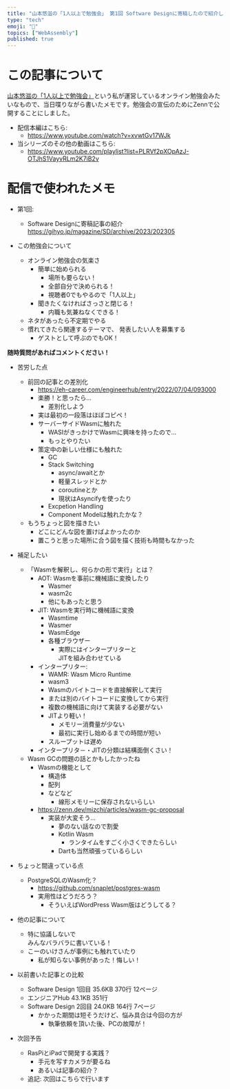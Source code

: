 ```yaml
---
title: "山本悠滋の「1人以上で勉強会」 第1回 Software Designに寄稿したので紹介します"
type: "tech"
emoji: "📰"
topics: ["WebAssembly"]
published: true
---
```


# この記事について

[山本悠滋の「1人以上で勉強会」](https://www.youtube.com/playlist?list=PLRVf2pXOpAzJ-OTJhS1VayvRLm2K7iB2v)という私が運営しているオンライン勉強会みたいなもので、当日喋りながら書いたメモです。勉強会の宣伝のためにZennで公開することにしました。

- 配信本編はこちら:
    - <https://www.youtube.com/watch?v=xvwtGv17WJk>
- 当シリーズのその他の動画はこちら:
    - <https://www.youtube.com/playlist?list=PLRVf2pXOpAzJ-OTJhS1VayvRLm2K7iB2v>

# 配信で使われたメモ

- 第1回:
    - Software Designに寄稿記事の紹介
      <https://gihyo.jp/magazine/SD/archive/2023/202305>


- この勉強会について
    - オンライン勉強会の気楽さ
        - 簡単に始められる
            - 場所も要らない！
            - 全部自分で決められる！
            - 視聴者0でもやるので「1人以上」
        - 聞きたくなければさっさと閉じる！
            - 内職も気兼ねなくできる！
    - ネタがあったら不定期でやる
    - 慣れてきたら関連するテーマで、
      発表したい人を募集する
        - ゲストとして呼ぶのでもOK！

**随時質問があればコメントください！**

- 苦労した点
    - 前回の記事との差別化
        - <https://eh-career.com/engineerhub/entry/2022/07/04/093000>
        - 楽勝！と思ったら...
            - 差別化しよう
        - 実は最初の一段落はほぼコピペ！
        - サーバーサイドWasmに触れた
            - WASIがきっかけでWasmに興味を持ったので...
            - もっとやりたい
        - 策定中の新しい仕様にも触れた
            - GC
            - Stack Switching
                - async/awaitとか
                - 軽量スレッドとか
                - coroutineとか
                - 現状はAsyncifyを使ったり
            - Excpetion Handling
            - Component Modelは触れたかな？
    - もうちょっと図を描きたい
        - どこにどんな図を置けばよかったのか
        - 置こうと思った場所に合う図を描く技術も時間もなかった
- 補足したい
    - 「Wasmを解釈し、何らかの形で実行」とは？
        - AOT: Wasmを事前に機械語に変換したり
            - Wasmer
            - wasm2c
            - 他にもあったと思う
        - JIT: Wasmを実行時に機械語に変換
            - Wasmtime
            - Wasmer
            - WasmEdge
            - 各種ブラウザー
                - 実際にはインタープリターと  
                  JITを組み合わせている
        - インタープリター:
            - WAMR: Wasm Micro Runtime
            - wasm3
            - Wasmのバイトコードを直接解釈して実行
            - または別のバイトコードに変換してから実行
            - 複数の機械語に向けて実装する必要がない
            - JITより軽い！
                - メモリー消費量が少ない
                - 最初に実行し始めるまでの時間が短い
            - スループットは遅め
        - インタープリタ－・JITの分類は結構面倒くさい！
    - Wasm GCの問題の話とかもしたかったね
        - Wasmの機能として
            - 構造体
            - 配列
            - などなど
                - 線形メモリーに保存されないらしい
        - <https://zenn.dev/mizchi/articles/wasm-gc-proposal>
            - 実装が大変そう...
                - 夢のない話なので割愛
                - Kotlin Wasm
                    - ランタイムをすごく小さくできたらしい
                - Dartも当然頑張っているらしい
- ちょっと間違っている点
    - PostgreSQLのWasm化？
        - <https://github.com/snaplet/postgres-wasm>
        - 実用性はどうだろう？
            - そういえばWordPress Wasm版はどうしてる？
- 他の記事について
    - 特に協議しないで  
      みんなバラバラに書いている！
    - こーのいけさんが事例にも触れていたり
        - 私が知らない事例があった！悔しい！
- 以前書いた記事との比較
    - Software Design 1回目 35.6KB 370行 12ページ
    - エンジニアHub         43.1KB 351行
    - Software Design 2回目 24.0KB 164行  7ページ
        - かかった期間は短そうだけど、悩み具合は今回の方が
            - 執筆依頼を頂いた後、PCの故障が！

- 次回予告
    - RasPiとiPadで開発する実践？
        - 手元を写すカメラが要るね
        - あるいは記事の紹介？
    - 追記: 次回はこちらで行います

